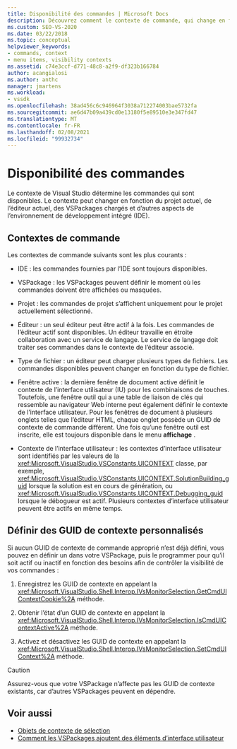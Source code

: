 ```yaml
---
title: Disponibilité des commandes | Microsoft Docs
description: Découvrez comment le contexte de commande, qui change en fonction du projet actuel, de l’éditeur actuel et d’autres facteurs, détermine les commandes qui sont disponibles dans Visual Studio.
ms.custom: SEO-VS-2020
ms.date: 03/22/2018
ms.topic: conceptual
helpviewer_keywords:
- commands, context
- menu items, visibility contexts
ms.assetid: c74e3ccf-d771-48c8-a2f9-df323b166784
author: acangialosi
ms.author: anthc
manager: jmartens
ms.workload:
- vssdk
ms.openlocfilehash: 38ad456c6c946964f3038a712274003bae5732fa
ms.sourcegitcommit: ae6d47b09a439cd0e13180f5e89510e3e347fd47
ms.translationtype: MT
ms.contentlocale: fr-FR
ms.lasthandoff: 02/08/2021
ms.locfileid: "99932734"
---
```

# <a name="command-availability"></a>Disponibilité des commandes

Le contexte de Visual Studio détermine les commandes qui sont disponibles. Le contexte peut changer en fonction du projet actuel, de l’éditeur actuel, des VSPackages chargés et d’autres aspects de l’environnement de développement intégré (IDE).

## <a name="command-contexts"></a>Contextes de commande

Les contextes de commande suivants sont les plus courants :

- IDE : les commandes fournies par l’IDE sont toujours disponibles.

- VSPackage : les VSPackages peuvent définir le moment où les commandes doivent être affichées ou masquées.

- Projet : les commandes de projet s’affichent uniquement pour le projet actuellement sélectionné.

- Éditeur : un seul éditeur peut être actif à la fois. Les commandes de l’éditeur actif sont disponibles. Un éditeur travaille en étroite collaboration avec un service de langage. Le service de langage doit traiter ses commandes dans le contexte de l’éditeur associé.

- Type de fichier : un éditeur peut charger plusieurs types de fichiers. Les commandes disponibles peuvent changer en fonction du type de fichier.

- Fenêtre active : la dernière fenêtre de document active définit le contexte de l’interface utilisateur (IU) pour les combinaisons de touches. Toutefois, une fenêtre outil qui a une table de liaison de clés qui ressemble au navigateur Web interne peut également définir le contexte de l’interface utilisateur. Pour les fenêtres de document à plusieurs onglets telles que l’éditeur HTML, chaque onglet possède un GUID de contexte de commande différent. Une fois qu’une fenêtre outil est inscrite, elle est toujours disponible dans le menu **affichage** .

- Contexte de l’interface utilisateur : les contextes d’interface utilisateur sont identifiés par les valeurs de la <xref:Microsoft.VisualStudio.VSConstants.UICONTEXT> classe, par exemple, <xref:Microsoft.VisualStudio.VSConstants.UICONTEXT.SolutionBuilding_guid> lorsque la solution est en cours de génération, ou <xref:Microsoft.VisualStudio.VSConstants.UICONTEXT.Debugging_guid> lorsque le débogueur est actif. Plusieurs contextes d’interface utilisateur peuvent être actifs en même temps.

## <a name="define-custom-context-guids"></a>Définir des GUID de contexte personnalisés

Si aucun GUID de contexte de commande approprié n’est déjà défini, vous pouvez en définir un dans votre VSPackage, puis le programmer pour qu’il soit actif ou inactif en fonction des besoins afin de contrôler la visibilité de vos commandes :

1. Enregistrez les GUID de contexte en appelant la <xref:Microsoft.VisualStudio.Shell.Interop.IVsMonitorSelection.GetCmdUIContextCookie%2A> méthode.

2. Obtenir l’état d’un GUID de contexte en appelant la <xref:Microsoft.VisualStudio.Shell.Interop.IVsMonitorSelection.IsCmdUIContextActive%2A> méthode.

3. Activez et désactivez les GUID de contexte en appelant la <xref:Microsoft.VisualStudio.Shell.Interop.IVsMonitorSelection.SetCmdUIContext%2A> méthode.

> [!CAUTION]
> Assurez-vous que votre VSPackage n’affecte pas les GUID de contexte existants, car d’autres VSPackages peuvent en dépendre.

## <a name="see-also"></a>Voir aussi

- [Objets de contexte de sélection](../../extensibility/internals/selection-context-objects.md)
- [Comment les VSPackages ajoutent des éléments d’interface utilisateur](../../extensibility/internals/how-vspackages-add-user-interface-elements.md)
